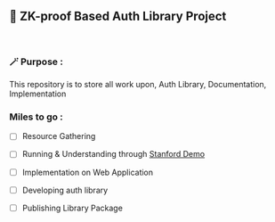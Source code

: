 ## 🔐 ZK-proof Based Auth Library Project 
<br>

### 🪄 Purpose :
This repository is to store all work upon, Auth Library, Documentation, Implementation 

### Miles to go :
- [ ] Resource Gathering
- [ ] Running & Understanding through [Stanford Demo](https://srp.stanford.edu/demo)
- [ ] Implementation on Web Application
- [ ] Developing auth library
- [ ] Publishing Library Package  

